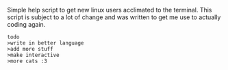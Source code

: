 Simple help script to get new linux users acclimated to the terminal. This script is subject to a lot of change and was written to get me use to
actually coding again.
```
todo
>write in better language
>add more stuff
>make interactive
>more cats :3 
```
